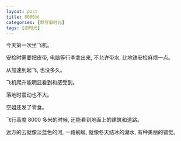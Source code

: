 ```yaml
---
layout: post
title: 8000米
categories: [默写旧时光]
tags: [旧时光]
---
```


今天第一次坐飞机。

安检时需要把皮带, 电脑等行李拿出来, 不允许带水, 比地铁安检麻烦一点。

从加速到起飞, 也没多久。

飞机爬升能明显看到和感受到。  

落地时震动也不大。

空姐还发了零食。

飞行高度 8000 多米的时候, 还能看到地面上的建筑和道路。

远方的云就像淡蓝色的河, 一路蜿蜒, 就像冬天结冰的湖水, 有种美丽的错觉。
